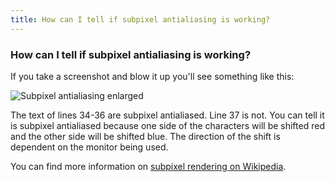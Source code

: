 ```yaml
---
title: How can I tell if subpixel antialiasing is working?
---
```

### How can I tell if subpixel antialiasing is working?

If you take a screenshot and blow it up you'll see something like this:

![Subpixel antialiasing enlarged](https://discourse-cdn-sjc1.com/business6/uploads/github_atom/original/3X/f/a/fa55f37c48fe17417ece795348368288da6ae41c.PNG)

The text of lines 34-36 are subpixel antialiased. Line 37 is not. You can tell it is subpixel antialiased because one side of the characters will be shifted red and the other side will be shifted blue. The direction of the shift is dependent on the monitor being used.

You can find more information on [subpixel rendering on Wikipedia](https://en.wikipedia.org/wiki/Subpixel_rendering).

